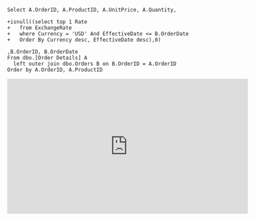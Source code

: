 ﻿```csdiff
Select A.OrderID, A.ProductID, A.UnitPrice, A.Quantity,

+isnull((select top 1 Rate 
+	from ExchangeRate 
+	where Currency = 'USD' And EffectiveDate <= B.OrderDate 
+	Order By Currency desc, EffectiveDate desc),0)

,B.OrderID, B.OrderDate 
From dbo.[Order Details] A 
  left outer join dbo.Orders B on B.OrderID = A.OrderID 
Order by A.OrderID, A.ProductID
```


<iframe width="560" height="315" src="https://www.youtube.com/embed/Z28xIYbGQ-M?list=PL1DEQjXG2xnJNtUHwUvmwYKay85F3WYMg" frameborder="0" allowfullscreen></iframe>